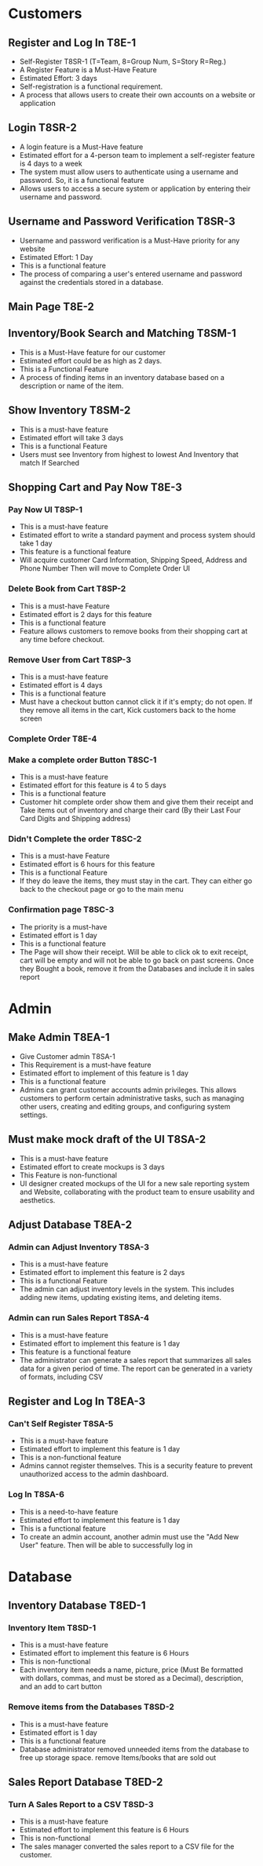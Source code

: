 # Customers

## Register and Log In T8E-1

- Self-Register T8SR-1 (T=Team, 8=Group Num, S=Story R=Reg.)
- A Register Feature is a Must-Have Feature
- Estimated Effort: 3 days
- Self-registration is a functional requirement.
- A process that allows users to create their own accounts on a website or application

## Login T8SR-2

- A login feature is a Must-Have feature
- Estimated effort for a 4-person team to implement a self-register feature is 4 days to a week
- The system must allow users to authenticate using a username and password. So, it is a functional feature
- Allows users to access a secure system or application by entering their username and password.

## Username and Password Verification T8SR-3

- Username and password verification is a Must-Have priority for any website
- Estimated Effort: 1 Day
- This is a functional feature
- The process of comparing a user's entered username and password against the credentials stored in a database.

## Main Page T8E-2

## Inventory/Book Search and Matching T8SM-1

- This is a Must-Have feature for our customer
- Estimated effort could be as high as 2 days.
- This is a Functional Feature
- A process of finding items in an inventory database based on a description or name of the item.

## Show Inventory T8SM-2

- This is a must-have feature
- Estimated effort will take 3 days
- This is a functional Feature
- Users must see Inventory from highest to lowest And Inventory that match If Searched

## Shopping Cart and Pay Now T8E-3

### Pay Now UI T8SP-1

- This is a must-have feature
- Estimated effort to write a standard payment and process system should take 1 day
- This feature is a functional feature
- Will acquire customer Card Information, Shipping Speed, Address and Phone Number Then will move to Complete Order UI

### Delete Book from Cart T8SP-2

- This is a must-have Feature
- Estimated effort is 2 days for this feature
- This is a functional feature
- Feature allows customers to remove books from their shopping cart at any time before checkout.

### Remove User from Cart T8SP-3

- This is a must-have feature
- Estimated effort is 4 days
- This is a functional feature
- Must have a checkout button cannot click it if it's empty; do not open. If they remove all items in the cart, Kick customers back to the home screen

### Complete Order T8E-4

### Make a complete order Button T8SC-1

- This is a must-have feature
- Estimated effort for this feature is 4 to 5 days
- This is a functional feature
- Customer hit complete order show them and give them their receipt and Take items out of inventory and charge their card (By their Last Four Card Digits and Shipping address)

### Didn't Complete the order T8SC-2

- This is a must-have Feature
- Estimated effort is 6 hours for this feature
- This is a functional Feature
- If they do leave the items, they must stay in the cart. They can either go back to the checkout page or go to the main menu

### Confirmation page T8SC-3

- The priority is a must-have
- Estimated effort is 1 day
- This is a functional feature
- The Page will show their receipt. Will be able to click ok to exit receipt, cart will be empty and will not be able to go back on past screens. Once they Bought a book, remove it from the Databases and include it in sales report

# Admin

## Make Admin T8EA-1

- Give Customer admin T8SA-1
- This Requirement is a must-have feature
- Estimated effort to implement of this feature is 1 day
- This is a functional feature
- Admins can grant customer accounts admin privileges. This allows customers to perform certain administrative tasks, such as managing other users, creating and editing groups, and configuring system settings.

## Must make mock draft of the UI T8SA-2

- This is a must-have feature
- Estimated effort to create mockups is 3 days
- This Feature is non-functional
- UI designer created mockups of the UI for a new sale reporting system and Website, collaborating with the product team to ensure usability and aesthetics.

## Adjust Database T8EA-2

### Admin can Adjust Inventory T8SA-3

- This is a must-have feature
- Estimated effort to implement this feature is 2 days
- This is a functional Feature
- The admin can adjust inventory levels in the system. This includes adding new items, updating existing items, and deleting items.

### Admin can run Sales Report T8SA-4

- This is a must-have feature
- Estimated effort to implement this feature is 1 day
- This feature is a functional feature
- The administrator can generate a sales report that summarizes all sales data for a given period of time. The report can be generated in a variety of formats, including CSV

## Register and Log In T8EA-3

### Can't Self Register T8SA-5

- This is a must-have feature
- Estimated effort to implement this feature is 1 day
- This is a non-functional feature
- Admins cannot register themselves. This is a security feature to prevent unauthorized access to the admin dashboard.

### Log In T8SA-6

- This is a need-to-have feature
- Estimated effort to implement this feature is 1 day
- This is a functional feature
- To create an admin account, another admin must use the "Add New User" feature. Then will be able to successfully log in

# Database

## Inventory Database T8ED-1

### Inventory Item T8SD-1

- This is a must-have feature
- Estimated effort to implement this feature is 6 Hours
- This is non-functional
- Each inventory item needs a name, picture, price (Must Be formatted with dollars, commas, and must be stored as a Decimal), description, and an add to cart button

### Remove items from the Databases T8SD-2

- This is a must-have feature
- Estimated effort is 1 day
- This is a functional feature
- Database administrator removed unneeded items from the database to free up storage space. remove Items/books that are sold out

## Sales Report Database T8ED-2

### Turn A Sales Report to a CSV T8SD-3

- This is a must-have feature
- Estimated effort to implement this feature is 6 Hours
- This is non-functional
- The sales manager converted the sales report to a CSV file for the customer.